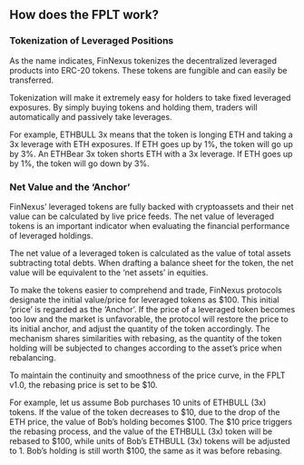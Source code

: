 ## How does the FPLT work?
### Tokenization of Leveraged Positions

As the name indicates, FinNexus tokenizes the decentralized leveraged products into ERC-20 tokens. These tokens are fungible and can easily be transferred.

Tokenization will make it extremely easy for holders to take fixed leveraged exposures. By simply buying tokens and holding them, traders will automatically and passively take leverages.

For example, ETHBULL 3x means that the token is longing ETH and taking a 3x leverage with ETH exposures. If ETH goes up by 1%, the token will go up by 3%. An ETHBear 3x token shorts ETH with a 3x leverage. If ETH goes up by 1%, the token will go down by 3%.

### Net Value and the ‘Anchor’ 

FinNexus’ leveraged tokens are fully backed with cryptoassets and their net value can be calculated by live price feeds. The net value of leveraged tokens is an important indicator when evaluating the financial performance of leveraged holdings.

The net value of a leveraged token is calculated as the value of total assets subtracting total debts. When drafting a balance sheet for the token, the net value will be equivalent to the ‘net assets’ in equities.

To make the tokens easier to comprehend and trade, FinNexus protocols designate the initial value/price for leveraged tokens as $100. This initial ‘price’ is regarded as the ‘Anchor’. If the price of a leveraged token becomes too low and the market is unfavorable, the protocol will restore the price to its initial anchor, and adjust the quantity of the token accordingly. The mechanism shares similarities with rebasing, as the quantity of the token holding will be subjected to changes according to the asset’s price when rebalancing.

To maintain the continuity and smoothness of the price curve, in the FPLT v1.0, the rebasing price is set to be $10.

For example, let us assume Bob purchases 10 units of ETHBULL (3x) tokens. If the value of the token decreases to $10, due to the drop of the ETH price, the value of Bob’s holding becomes $100. The $10 price triggers the rebasing process, and the value of the ETHBULL (3x) token will be rebased to $100, while units of Bob’s ETHBULL (3x) tokens will be adjusted to 1. Bob’s holding is still worth $100, the same as it was before rebasing.
